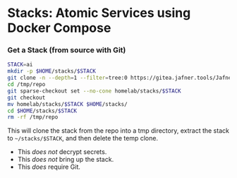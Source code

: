 # Stacks: Atomic Services using Docker Compose


### Get a Stack (from source with Git)
```sh
STACK=ai
mkdir -p $HOME/stacks/$STACK
git clone -n --depth=1 --filter=tree:0 https://gitea.jafner.tools/Jafner/Jafner.net.git /tmp/repo
cd /tmp/repo
git sparse-checkout set --no-cone homelab/stacks/$STACK
git checkout
mv homelab/stacks/$STACK $HOME/stacks/
cd $HOME/stacks/$STACK
rm -rf /tmp/repo
```

This will clone the stack from the repo into a tmp directory, extract the stack to `~/stacks/$STACK`, and then delete the temp clone. 

- This *does not* decrypt secrets.
- This *does not* bring up the stack.
- This *does* require Git.

